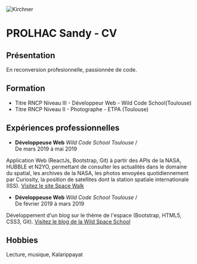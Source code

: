 
![Kirchner](https://historia-arte.com/_/eyJ0eXAiOiJKV1QiLCJhbGciOiJIUzI1NiJ9.eyJpbSI6WyJcL2FydHdvcmtcL2ltYWdlRmlsZVwva2lyY2huZXItZnItbnppLmpwZyIsInJlc2l6ZSw1MDAiXX0.8KsUReKA4PNa5uGXqtRY-2r9Lxruv1MoxjbdqgXlRHU.jpg)
# PROLHAC Sandy - CV

## Présentation  
En reconversion profesionnelle, passionnée de code.
## Formation  
* Titre RNCP Niveau III - Développeur Web - Wild Code School(Toulouse)  
* Titre RNCP Niveau II - Photographe - ETPA (Toulouse)

## Expériences professionnelles
* **Développeuse Web** _Wild Code School Toulouse_ /   
De mars 2019 à mai 2019  

Application Web (ReactJs, Bootstrap, Git) à partir des APIs de la NASA, HUBBLE et
N2YO, permettant de consulter les actualités dans le domaine du spatial, les
archives de la NASA, les photos envoyées quotidiennement par Curiosity, la
position de satellites dont la station spatiale internationale (ISS).
[Visitez le site Space Walk](https://spacewalk.wild31.com/)

* **Développeuse Web** _Wild Code School Toulouse_ /   
De février 2019 à mars 2019  

Développement d'un blog sur le thème de l'espace (Bootstrap, HTML5, CSS3, Git).
[Visitez le blog de la Wild Space School](https://mystifying-heisenberg-a28bda.netlify.com/)

## Hobbies  
Lecture, musique, Kalarippayat
